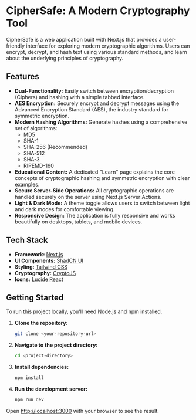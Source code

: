 # CipherSafe: A Modern Cryptography Tool

CipherSafe is a web application built with Next.js that provides a user-friendly interface for exploring modern cryptographic algorithms. Users can encrypt, decrypt, and hash text using various standard methods, and learn about the underlying principles of cryptography.

## Features

- **Dual-Functionality:** Easily switch between encryption/decryption (Ciphers) and hashing with a simple tabbed interface.
- **AES Encryption:** Securely encrypt and decrypt messages using the Advanced Encryption Standard (AES), the industry standard for symmetric encryption.
- **Modern Hashing Algorithms:** Generate hashes using a comprehensive set of algorithms:
  - MD5
  - SHA-1
  - SHA-256 (Recommended)
  - SHA-512
  - SHA-3
  - RIPEMD-160
- **Educational Content:** A dedicated "Learn" page explains the core concepts of cryptographic hashing and symmetric encryption with clear examples.
- **Secure Server-Side Operations:** All cryptographic operations are handled securely on the server using Next.js Server Actions.
- **Light & Dark Mode:** A theme toggle allows users to switch between light and dark modes for comfortable viewing.
- **Responsive Design:** The application is fully responsive and works beautifully on desktops, tablets, and mobile devices.

## Tech Stack

- **Framework:** [Next.js](https://nextjs.org/)
- **UI Components:** [ShadCN UI](https://ui.shadcn.com/)
- **Styling:** [Tailwind CSS](https://tailwindcss.com/)
- **Cryptography:** [CryptoJS](https://github.com/brix/crypto-js)
- **Icons:** [Lucide React](https://lucide.dev/)

## Getting Started

To run this project locally, you'll need Node.js and npm installed.

1.  **Clone the repository:**
    ```bash
    git clone <your-repository-url>
    ```

2.  **Navigate to the project directory:**
    ```bash
    cd <project-directory>
    ```

3.  **Install dependencies:**
    ```bash
    npm install
    ```

4.  **Run the development server:**
    ```bash
    npm run dev
    ```

Open [http://localhost:3000](http://localhost:3000) with your browser to see the result.
